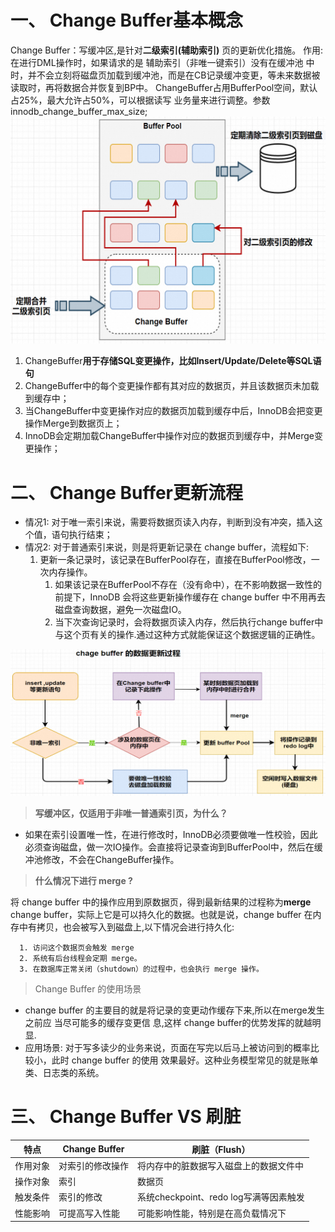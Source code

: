 # 一、 Change Buffer基本概念

Change Buffer：写缓冲区,是针对**二级索引(辅助索引)** 页的更新优化措施。
作用: 在进行DML操作时，如果请求的是 辅助索引（非唯一键索引）没有在缓冲池 中时，并不会立刻将磁盘页加载到缓冲池，而是在CB记录缓冲变更，等未来数据被读取时，再将数据合并恢复到BP中。
ChangeBuffer占用BufferPool空间，默认占25%，最大允许占50%，可以根据读写 业务量来进行调整。参数innodb_change_buffer_max_size;
![image.png](./assets/1712644760298-5a0ebd24-77b9-4913-8445-7125ed884d92.png)

1. ChangeBuffer**用于存储SQL变更操作，比如Insert/Update/Delete等SQL语句**
2. ChangeBuffer中的每个变更操作都有其对应的数据页，并且该数据页未加载到缓存中；
3. 当ChangeBuffer中变更操作对应的数据页加载到缓存中后，InnoDB会把变更操作Merge到数据页上；
4. InnoDB会定期加载ChangeBuffer中操作对应的数据页到缓存中，并Merge变更操作；

# 二、 Change Buffer更新流程

- 情况1: 对于唯一索引来说，需要将数据页读入内存，判断到没有冲突，插入这个值，语句执行结束；
- 情况2: 对于普通索引来说，则是将更新记录在 change buffer，流程如下:
  1. 更新一条记录时，该记录在BufferPool存在，直接在BufferPool修改，一次内存操作。
     1. 如果该记录在BufferPool不存在（没有命中），在不影响数据一致性的前提下，InnoDB 会将这些更新操作缓存在 change buffer 中不用再去磁盘查询数据，避免一次磁盘IO。
     2. 当下次查询记录时，会将数据页读入内存，然后执行change buffer中与这个页有关的操作.通过这种方式就能保证这个数据逻辑的正确性。

![image.png](./assets/1712645136467-2c1102c7-9a65-45b8-a7aa-b48eb3c747dc.png)

> **写缓冲区，仅适用于非唯一普通索引页，为什么？**

- 如果在索引设置唯一性，在进行修改时，InnoDB必须要做唯一性校验，因此必须查询磁盘，做一次IO操作。会直接将记录查询到BufferPool中，然后在缓冲池修改，不会在ChangeBuffer操作。

> **什么情况下进行 merge ?**

将 change buffer 中的操作应用到原数据页，得到最新结果的过程称为**merge** change buffer，实际上它是可以持久化的数据。也就是说，change buffer 在内存中有拷贝，也会被写入到磁盘上,以下情况会进行持久化:

      1. 访问这个数据页会触发 merge
      2. 系统有后台线程会定期 merge。
      3. 在数据库正常关闭（shutdown）的过程中，也会执行 merge 操作。

> Change Buffer 的使用场景

- change buffer 的主要目的就是将记录的变更动作缓存下来,所以在merge发生之前应 当尽可能多的缓存变更信 息,这样 change buffer的优势发挥的就越明显.
- 应用场景: 对于写多读少的业务来说，页面在写完以后马上被访问到的概率比较小，此时 change buffer 的使用 效果最好。这种业务模型常见的就是账单类、日志类的系统。

# 三、 Change Buffer VS 刷脏

| **特点** | **Change Buffer** | **刷脏（Flush）**                      |
| -------- | ----------------- | -------------------------------------- |
| 作用对象 | 对索引的修改操作  | 将内存中的脏数据写入磁盘上的数据文件中 |
| 操作对象 | 索引              | 数据页                                 |
| 触发条件 | 索引的修改        | 系统checkpoint、redo log写满等因素触发 |
| 性能影响 | 可提高写入性能    | 可能影响性能，特别是在高负载情况下     |

### 


